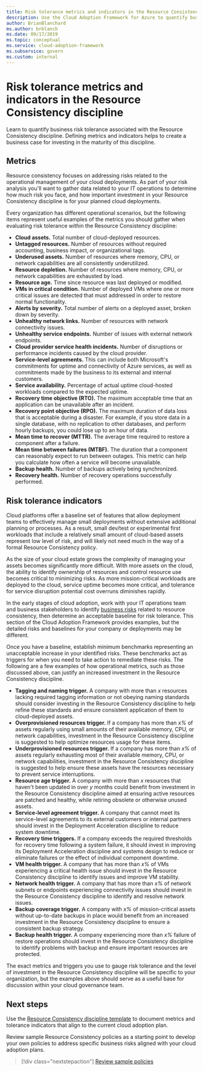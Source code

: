 ```yaml
---
title: Risk tolerance metrics and indicators in the Resource Consistency discipline
description: Use the Cloud Adoption Framework for Azure to quantify business risk tolerance related to Resource Consistency discipline.
author: BrianBlanchard
ms.author: brblanch
ms.date: 09/17/2019
ms.topic: conceptual
ms.service: cloud-adoption-framework
ms.subservice: govern
ms.custom: internal
---
```


# Risk tolerance metrics and indicators in the Resource Consistency discipline

Learn to quantify business risk tolerance associated with the Resource Consistency discipline. Defining metrics and indicators helps to create a business case for investing in the maturity of this discipline.

## Metrics

Resource consistency focuses on addressing risks related to the operational management of your cloud deployments. As part of your risk analysis you'll want to gather data related to your IT operations to determine how much risk you face, and how important investment in your Resource Consistency discipline is for your planned cloud deployments.

Every organization has different operational scenarios, but the following items represent useful examples of the metrics you should gather when evaluating risk tolerance within the Resource Consistency discipline:

- **Cloud assets.** Total number of cloud-deployed resources.
- **Untagged resources.** Number of resources without required accounting, business impact, or organizational tags.
- **Underused assets.** Number of resources where memory, CPU, or network capabilities are all consistently underutilized.
- **Resource depletion.** Number of resources where memory, CPU, or network capabilities are exhausted by load.
- **Resource age.** Time since resource was last deployed or modified.
- **VMs in critical condition.** Number of deployed VMs where one or more critical issues are detected that must addressed in order to restore normal functionality.
- **Alerts by severity.** Total number of alerts on a deployed asset, broken down by severity.
- **Unhealthy network links.** Number of resources with network connectivity issues.
- **Unhealthy service endpoints.** Number of issues with external network endpoints.
- **Cloud provider service health incidents.** Number of disruptions or performance incidents caused by the cloud provider.
- **Service-level agreements.** This can include both Microsoft's commitments for uptime and connectivity of Azure services, as well as commitments made by the business to its external and internal customers.
- **Service availability.** Percentage of actual uptime cloud-hosted workloads compared to the expected uptime.
- **Recovery time objective (RTO).** The maximum acceptable time that an application can be unavailable after an incident.
- **Recovery point objective (RPO).** The maximum duration of data loss that is acceptable during a disaster. For example, if you store data in a single database, with no replication to other databases, and perform hourly backups, you could lose up to an hour of data.
- **Mean time to recover (MTTR).** The average time required to restore a component after a failure.
- **Mean time between failures (MTBF).** The duration that a component can reasonably expect to run between outages. This metric can help you calculate how often a service will become unavailable.
- **Backup health.** Number of backups actively being synchronized.
- **Recovery health.** Number of recovery operations successfully performed.

## Risk tolerance indicators

Cloud platforms offer a baseline set of features that allow deployment teams to effectively manage small deployments without extensive additional planning or processes. As a result, small dev/test or experimental first workloads that include a relatively small amount of cloud-based assets represent low level of risk, and will likely not need much in the way of a formal Resource Consistency policy.

As the size of your cloud estate grows the complexity of managing your assets becomes significantly more difficult. With more assets on the cloud, the ability to identify ownership of resources and control resource use becomes critical to minimizing risks. As more mission-critical workloads are deployed to the cloud, service uptime becomes more critical, and tolerance for service disruption potential cost overruns diminishes rapidly.

In the early stages of cloud adoption, work with your IT operations team and business stakeholders to identify [business risks](./business-risks.md) related to resource consistency, then determine an acceptable baseline for risk tolerance. This section of the Cloud Adoption Framework provides examples, but the detailed risks and baselines for your company or deployments may be different.

Once you have a baseline, establish minimum benchmarks representing an unacceptable increase in your identified risks. These benchmarks act as triggers for when you need to take action to remediate these risks. The following are a few examples of how operational metrics, such as those discussed above, can justify an increased investment in the Resource Consistency discipline.

- **Tagging and naming trigger.** A company with more than *x* resources lacking required tagging information or not obeying naming standards should consider investing in the Resource Consistency discipline to help refine these standards and ensure consistent application of them to cloud-deployed assets.
- **Overprovisioned resources trigger.** If a company has more than *x%* of assets regularly using small amounts of their available memory, CPU, or network capabilities, investment in the Resource Consistency discipline is suggested to help optimize resources usage for these items.
- **Underprovisioned resources trigger.** If a company has more than *x%* of assets regularly exhausting most of their available memory, CPU, or network capabilities, investment in the Resource Consistency discipline is suggested to help ensure these assets have the resources necessary to prevent service interruptions.
- **Resource age trigger.** A company with more than *x* resources that haven't been updated in over *y* months could benefit from investment in the Resource Consistency discipline aimed at ensuring active resources are patched and healthy, while retiring obsolete or otherwise unused assets.
- **Service-level agreement trigger.** A company that cannot meet its service-level agreements to its external customers or internal partners should invest in the Deployment Acceleration discipline to reduce system downtime.
- **Recovery time triggers.** If a company exceeds the required thresholds for recovery time following a system failure, it should invest in improving its Deployment Acceleration discipline and systems design to reduce or eliminate failures or the effect of individual component downtime.
- **VM health trigger.** A company that has more than *x%* of VMs experiencing a critical health issue should invest in the Resource Consistency discipline to identify issues and improve VM stability.
- **Network health trigger.** A company that has more than *x%* of network subnets or endpoints experiencing connectivity issues should invest in the Resource Consistency discipline to identify and resolve network issues.
- **Backup coverage trigger.** A company with *x%* of mission-critical assets without up-to-date backups in place would benefit from an increased investment in the Resource Consistency discipline to ensure a consistent backup strategy.
- **Backup health trigger.** A company experiencing more than *x%* failure of restore operations should invest in the Resource Consistency discipline to identify problems with backup and ensure important resources are protected.

The exact metrics and triggers you use to gauge risk tolerance and the level of investment in the Resource Consistency discipline will be specific to your organization, but the examples above should serve as a useful base for discussion within your cloud governance team.

## Next steps

Use the [Resource Consistency discipline template](./template.md) to document metrics and tolerance indicators that align to the current cloud adoption plan.

Review sample Resource Consistency policies as a starting point to develop your own policies to address specific business risks aligned with your cloud adoption plans.

> [!div class="nextstepaction"]
> [Review sample policies](./policy-statements.md)
